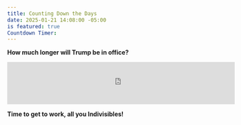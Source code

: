 ```yaml
---
title: Counting Down the Days
date: 2025-01-21 14:08:00 -05:00
is featured: true
Countdown Timer: 
---
```


**How much longer will Trump be in office?**

<iframe src="https://free.timeanddate.com/countdown/i9qdby52/n263/cf11/cm0/cu4/ct0/cs0/ca0/cr0/ss0/cacc71212/cpc000/pcfff/tc66c/fn3/fs110/szw448/szh189/tat2029%20Inauguration/tacc71212/tpc000/macc71212/mpc000/iso2029-01-20T00:00:00/bas2/bacc71212/pl5/pr5/pt5/pb5" allowtransparency="true" frameborder="0" width="527" height="98"></iframe>


**Time to get to work, all you Indivisibles!**



